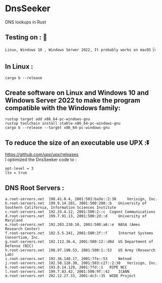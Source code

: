 # DnsSeeker
DNS lookups in Rust
## Testing on : :test_tube:
`Linux, Windows 10 , Windows Serwer 2022, It probably works on macOS`
:stethoscope:
## In Linux :
```
cargo b --release
```
## Create software on Linux and Windows 10 and Windows Server 2022 to make the program compatible with the Windows family:
```
rustup target add x86_64-pc-windows-gnu
rustup toolchain install stable-x86_64-pc-windows-gnu
cargo b --release --target x86_64-pc-windows-gnu
```
## To reduce the size of an executable use UPX ::arrow_double_down:
https://github.com/upx/upx/releases
<br/>
I optimized the DnsSeeker code to :
<br/>
```
opt-level = 3
lto = true
```
## DNS Root Servers :
```
a.root-servers.net 	198.41.0.4, 2001:503:ba3e::2:30 	Verisign, Inc.
b.root-servers.net 	199.9.14.201, 2001:500:200::b 	University of Southern California, Information Sciences Institute
c.root-servers.net 	192.33.4.12, 2001:500:2::c 	Cogent Communications
d.root-servers.net 	199.7.91.13, 2001:500:2d::d 	University of Maryland
e.root-servers.net 	192.203.230.10, 2001:500:a8::e 	NASA (Ames Research Center)
f.root-servers.net 	192.5.5.241, 2001:500:2f::f 	Internet Systems Consortium, Inc.
g.root-servers.net 	192.112.36.4, 2001:500:12::d0d 	US Department of Defense (NIC)
h.root-servers.net 	198.97.190.53, 2001:500:1::53 	US Army (Research Lab)
i.root-servers.net 	192.36.148.17, 2001:7fe::53 	Netnod
j.root-servers.net 	192.58.128.30, 2001:503:c27::2:30 	Verisign, Inc.
k.root-servers.net 	193.0.14.129, 2001:7fd::1 	RIPE NCC
l.root-servers.net 	199.7.83.42, 2001:500:9f::42 	ICANN
m.root-servers.net 	202.12.27.33, 2001:dc3::35 	WIDE Project
```
